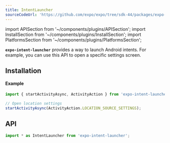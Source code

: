 ```yaml
---
title: IntentLauncher
sourceCodeUrl: 'https://github.com/expo/expo/tree/sdk-44/packages/expo-intent-launcher'
---
```


import APISection from '~/components/plugins/APISection';
import InstallSection from '~/components/plugins/InstallSection';
import PlatformsSection from '~/components/plugins/PlatformsSection';

**`expo-intent-launcher`** provides a way to launch Android intents. For example, you can use this API to open a specific settings screen.

<PlatformsSection android emulator />

## Installation

<InstallSection packageName="expo-intent-launcher" />

#### Example

```ts
import { startActivityAsync, ActivityAction } from 'expo-intent-launcher';

// Open location settings
startActivityAsync(ActivityAction.LOCATION_SOURCE_SETTINGS);
```

## API

```js
import * as IntentLauncher from 'expo-intent-launcher';
```

<APISection packageName="expo-intent-launcher" apiName="IntentLauncher" />
